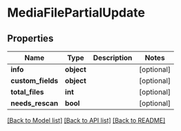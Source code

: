 # MediaFilePartialUpdate

## Properties

Name | Type | Description | Notes
------------ | ------------- | ------------- | -------------
**info** | **object** |  | [optional] 
**custom_fields** | **object** |  | [optional] 
**total_files** | **int** |  | [optional] 
**needs_rescan** | **bool** |  | [optional] 

[[Back to Model list]](../#documentation-for-models) [[Back to API list]](../#documentation-for-api-endpoints) [[Back to README]](../)


